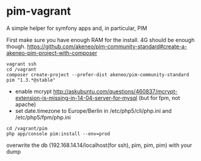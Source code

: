# pim-vagrant
A simple helper for symfony apps and, in particular, PIM

First make sure you have enough RAM for the install. 4G should be enough though.
https://github.com/akeneo/pim-community-standard#create-a-akeneo-pim-project-with-composer

```
vagrant ssh
cd /vagrant
composer create-project --prefer-dist akeneo/pim-community-standard pim "1.3.*@stable"
```

* enable mcrypt http://askubuntu.com/questions/460837/mcrypt-extension-is-missing-in-14-04-server-for-mysql (but for fpm, not apache)
* set date.timezone to Europe/Berlin in /etc/php5/cli/php.ini and /etc/php5/fpm/php.ini

```
cd /vagrant/pim
php app/console pim:install --env=prod
```

overwrite the db (192.168.14.14/localhost(for ssh), pim, pim, pim) with your dump
